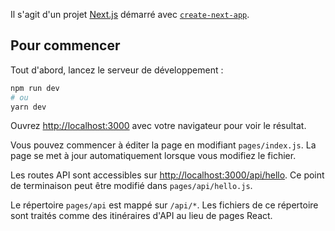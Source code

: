 Il s'agit d'un projet [Next.js](https://nextjs.org/) démarré avec [`create-next-app`](https://github.com/vercel/next.js/tree/canary/packages/create-next-app).

## Pour commencer

Tout d'abord, lancez le serveur de développement :

```bash
npm run dev
# ou
yarn dev
```

Ouvrez [http://localhost:3000](http://localhost:3000) avec votre navigateur pour voir le résultat.

Vous pouvez commencer à éditer la page en modifiant `pages/index.js`. La page se met à jour automatiquement lorsque vous modifiez le fichier.

Les routes API sont accessibles sur [http://localhost:3000/api/hello](http://localhost:3000/api/hello). Ce point de terminaison peut être modifié dans `pages/api/hello.js`.

Le répertoire `pages/api` est mappé sur `/api/*`. Les fichiers de ce répertoire sont traités comme des itinéraires d'API au lieu de pages React.
